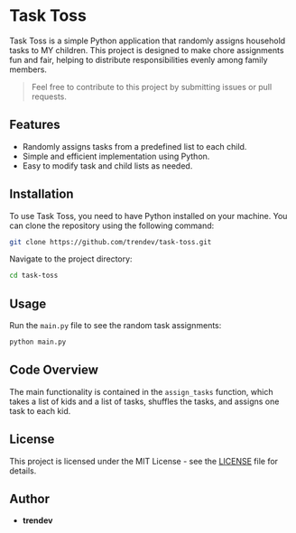 # Task Toss

Task Toss is a simple Python application that randomly assigns household tasks to MY children. This project is designed to make chore assignments fun and fair, helping to distribute responsibilities evenly among family members.

> Feel free to contribute to this project by submitting issues or pull requests.

## Features
- Randomly assigns tasks from a predefined list to each child.
- Simple and efficient implementation using Python.
- Easy to modify task and child lists as needed.

## Installation
To use Task Toss, you need to have Python installed on your machine. You can clone the repository using the following command:

```bash
git clone https://github.com/trendev/task-toss.git
```

Navigate to the project directory:

```bash
cd task-toss
```

## Usage
Run the `main.py` file to see the random task assignments:

```bash
python main.py
```

## Code Overview
The main functionality is contained in the `assign_tasks` function, which takes a list of kids and a list of tasks, shuffles the tasks, and assigns one task to each kid.

## License
This project is licensed under the MIT License - see the [LICENSE](LICENSE) file for details.

## Author
- **trendev**
